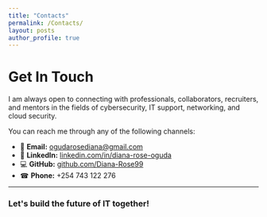 ```yaml
---
title: "Contacts"
permalink: /Contacts/
layout: posts
author_profile: true
---
```

# Get In Touch

I am always open to connecting with professionals, collaborators, recruiters, and mentors in the fields of cybersecurity, IT support, networking, and cloud security.

You can reach me through any of the following channels:

- 📧 **Email:** [ogudarosediana@gmail.com](mailto:ogudarosediana@gmail.com)
- 💼 **LinkedIn:** [linkedin.com/in/diana-rose-oguda](https://linkedin.com/in/diana-rose-oguda)
- 💻 **GitHub:** [github.com/Diana-Rose99](https://github.com/Diana-Rose99)
- ☎ **Phone:** +254 743 122 276

---

### Let's build the future of IT together!
